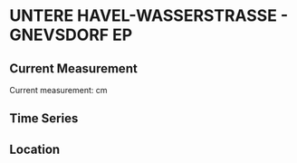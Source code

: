 # UNTERE HAVEL-WASSERSTRASSE - GNEVSDORF EP

## Current Measurement

Current measurement: <Value topic="rivers/pegel-online/UHW/GNEVSDORF_EP/measurementValue"/> cm

## Time Series

<TimeSeries topic="rivers/pegel-online/UHW/GNEVSDORF_EP/measurementValue" period="week" />

## Location

<WorldMap>
  <Marker lat="52.90799307773316" lon="11.885969927808311" labelTopic="rivers/pegel-online/UHW/GNEVSDORF_EP" />
</WorldMap>
